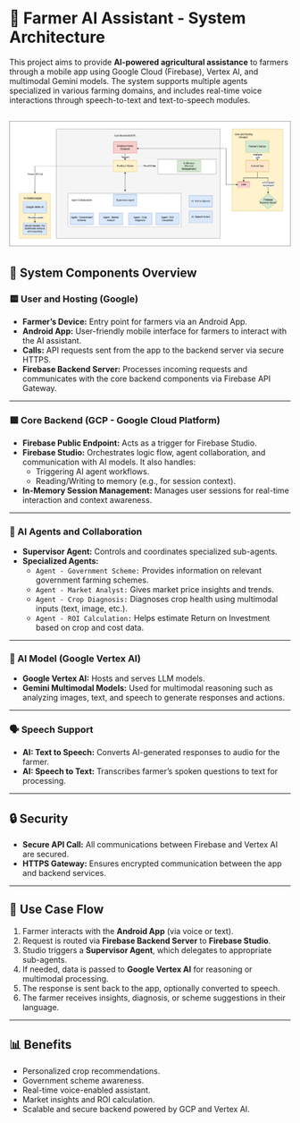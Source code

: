# 🌼 Farmer AI Assistant - System Architecture

This project aims to provide **AI-powered agricultural assistance** to farmers through a mobile app using Google Cloud (Firebase), Vertex AI, and multimodal Gemini models. The system supports multiple agents specialized in various farming domains, and includes real-time voice interactions through speech-to-text and text-to-speech modules.


![Technical Architecture](farmer-app.drawio.png)
---

## 🔧 System Components Overview

### 🟨 User and Hosting (Google)
- **Farmer’s Device:** Entry point for farmers via an Android App.
- **Android App:** User-friendly mobile interface for farmers to interact with the AI assistant.
- **Calls:** API requests sent from the app to the backend server via secure HTTPS.
- **Firebase Backend Server:** Processes incoming requests and communicates with the core backend components via Firebase API Gateway.

---

### 🟩 Core Backend (GCP - Google Cloud Platform)
- **Firebase Public Endpoint:** Acts as a trigger for Firebase Studio.
- **Firebase Studio:** Orchestrates logic flow, agent collaboration, and communication with AI models. It also handles:
  - Triggering AI agent workflows.
  - Reading/Writing to memory (e.g., for session context).
- **In-Memory Session Management:** Manages user sessions for real-time interaction and context awareness.

---

### 🤖 AI Agents and Collaboration
- **Supervisor Agent:** Controls and coordinates specialized sub-agents.
- **Specialized Agents:**
  - `Agent - Government Scheme:` Provides information on relevant government farming schemes.
  - `Agent - Market Analyst:` Gives market price insights and trends.
  - `Agent - Crop Diagnosis:` Diagnoses crop health using multimodal inputs (text, image, etc.).
  - `Agent - ROI Calculation:` Helps estimate Return on Investment based on crop and cost data.

---

### 🧠 AI Model (Google Vertex AI)
- **Google Vertex AI:** Hosts and serves LLM models.
- **Gemini Multimodal Models:** Used for multimodal reasoning such as analyzing images, text, and speech to generate responses and actions.

---

### 🗣️ Speech Support
- **AI: Text to Speech:** Converts AI-generated responses to audio for the farmer.
- **AI: Speech to Text:** Transcribes farmer’s spoken questions to text for processing.

---

## 🔒 Security
- **Secure API Call:** All communications between Firebase and Vertex AI are secured.
- **HTTPS Gateway:** Ensures encrypted communication between the app and backend services.

---

## 🧹 Use Case Flow
1. Farmer interacts with the **Android App** (via voice or text).
2. Request is routed via **Firebase Backend Server** to **Firebase Studio**.
3. Studio triggers a **Supervisor Agent**, which delegates to appropriate sub-agents.
4. If needed, data is passed to **Google Vertex AI** for reasoning or multimodal processing.
5. The response is sent back to the app, optionally converted to speech.
6. The farmer receives insights, diagnosis, or scheme suggestions in their language.

---

## 📊 Benefits
- Personalized crop recommendations.
- Government scheme awareness.
- Real-time voice-enabled assistant.
- Market insights and ROI calculation.
- Scalable and secure backend powered by GCP and Vertex AI.

